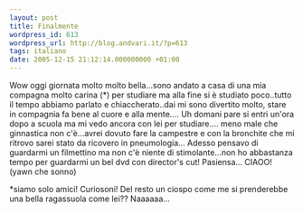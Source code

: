 ```yaml
---
layout: post
title: Finalmente
wordpress_id: 613
wordpress_url: http://blog.andvari.it/?p=613
tags: italiano
date: 2005-12-15 21:12:14.000000000 +01:00
---
```

Wow oggi giornata molto molto bella...sono andato a casa di una mia compagna molto carina (*) per studiare ma alla fine si è studiato poco..tutto il tempo abbiamo parlato e chiaccherato..dai mi sono divertito molto, stare in compagnia fa bene al cuore e alla mente....
Uh domani pare si entri un'ora dopo a scuola ma mi vedo ancora con lei per studiare.... meno male che ginnastica non c'è...avrei dovuto fare la campestre e con la bronchite che mi ritrovo sarei stato da ricovero in pneumologia...
Adesso pensavo di guardarmi un filmettino ma non c'è niente di stimolante...non ho abbastanza tempo per guardarmi un bel dvd con director's cut!
Pasiensa...
CIAOO!
(yawn che sonno)

*siamo solo amici! Curiosoni! Del resto un ciospo come me si prenderebbe una bella ragassuola come lei?? Naaaaaa...

